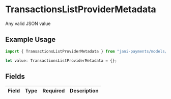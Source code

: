 # TransactionsListProviderMetadata

Any valid JSON value

## Example Usage

```typescript
import { TransactionsListProviderMetadata } from "jani-payments/models/operations";

let value: TransactionsListProviderMetadata = {};
```

## Fields

| Field       | Type        | Required    | Description |
| ----------- | ----------- | ----------- | ----------- |